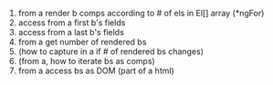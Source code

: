 1. from a render b comps according to # of els in El[] array (\*ngFor)
2. access from a first b's fields
3. access from a last b's fields
4. from a get number of rendered bs
5. (how to capture in a if # of rendered bs changes)
6. (from a, how to iterate bs as comps)
7. from a access bs as DOM (part of a html)
